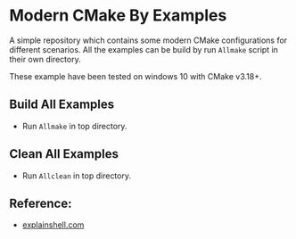 # Modern CMake By Examples

A simple repository which contains some modern CMake configurations for different scenarios. All the examples can be build by run `Allmake` script in their own directory.

These example have been tested on windows 10 with CMake v3.18+.

## Build All Examples

* Run `Allmake` in top directory.

## Clean All Examples

* Run `Allclean` in top directory.

## Reference:

* [explainshell.com](https://explainshell.com/)
